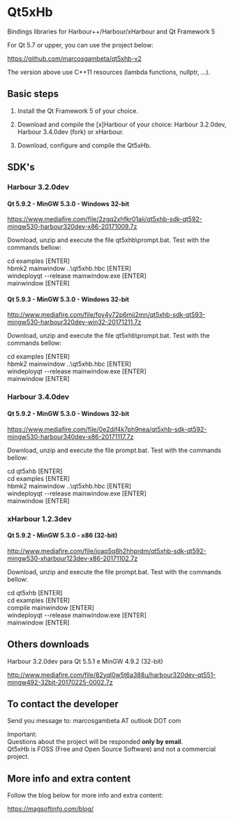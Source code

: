 # Qt5xHb

Bindings libraries for Harbour++/Harbour/xHarbour and Qt Framework 5

For Qt 5.7 or upper, you can use the project below:

https://github.com/marcosgambeta/qt5xhb-v2

The version above use C++11 resources (lambda functions, nullptr, ...).

## Basic steps

1. Install the Qt Framework 5 of your choice.

2. Download and compile the [x]Harbour of your choice: Harbour 3.2.0dev, Harbour 3.4.0dev (fork) or xHarbour.

3. Download, configure and compile the Qt5xHb. 

## SDK's

### Harbour 3.2.0dev

#### Qt 5.9.2 - MinGW 5.3.0 - Windows 32-bit

https://www.mediafire.com/file/2zgq2xhfkr01aii/qt5xhb-sdk-qt592-mingw530-harbour320dev-x86-20171009.7z

Download, unzip and execute the file qt5xhb\prompt.bat. Test with the commands bellow:

cd examples [ENTER]  
hbmk2 mainwindow ..\qt5xhb.hbc [ENTER]  
windeployqt --release mainwindow.exe [ENTER]  
mainwindow [ENTER]  

#### Qt 5.9.3 - MinGW 5.3.0 - Windows 32-bit

http://www.mediafire.com/file/foy4y72p6mjj2mn/qt5xhb-sdk-qt593-mingw530-harbour320dev-win32-20171211.7z  

Download, unzip and execute the file qt5xhb\prompt.bat. Test with the commands bellow:

cd examples [ENTER]  
hbmk2 mainwindow ..\qt5xhb.hbc [ENTER]  
windeployqt --release mainwindow.exe [ENTER]  
mainwindow [ENTER]  

### Harbour 3.4.0dev

#### Qt 5.9.2 - MinGW 5.3.0 - Windows 32-bit

https://www.mediafire.com/file/0e2dif4k7ph9nea/qt5xhb-sdk-qt592-mingw530-harbour340dev-x86-20171117.7z

Download, unzip and execute the file prompt.bat. Test with the commands bellow:

cd qt5xhb [ENTER]  
cd examples [ENTER]  
hbmk2 mainwindow ..\qt5xhb.hbc [ENTER]  
windeployqt --release mainwindow.exe [ENTER]  
mainwindow [ENTER]  

### xHarbour 1.2.3dev

#### Qt 5.9.2 - MinGW 5.3.0 - x86 (32-bit)

http://www.mediafire.com/file/joap5q8h2hhprdm/qt5xhb-sdk-qt592-mingw530-xharbour123dev-x86-20171102.7z

Download, unzip and execute the file prompt.bat. Test with the commands bellow:

cd qt5xhb [ENTER]  
cd examples [ENTER]  
compile mainwindow [ENTER]  
windeployqt --release mainwindow.exe [ENTER]  
mainwindow [ENTER]  

## Others downloads

Harbour 3.2.0dev para Qt 5.5.1 e MinGW 4.9.2 (32-bit)

http://www.mediafire.com/file/82yql0w5t6a388u/harbour320dev-qt551-mingw492-32bit-20170225-0002.7z

## To contact the developer

Send you message to: marcosgambeta AT outlook DOT com

Important:  
Questions about the project will be responded **only by email**.  
Qt5xHb is FOSS (Free and Open Source Software) and not a commercial project.  

## More info and extra content

Follow the blog below for more info and extra content:

https://magsoftinfo.com/blog/
